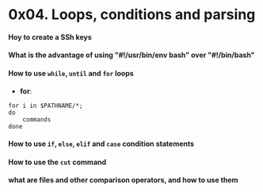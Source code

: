 # 0x04. Loops, conditions and parsing
#### Hoy to create a SSh keys
#### What is the advantage of using "#!/usr/bin/env bash" over "#!/bin/bash"
#### How to use `while`, `until` and `for` loops
- **for**: 
```
for i in $PATHNAME/*; 
do
	commands
done
```
#### How to use `if`, `else`, `elif` and `case` condition statements
#### How to use the `cut` command
#### what are files and other comparison operators, and how to use them